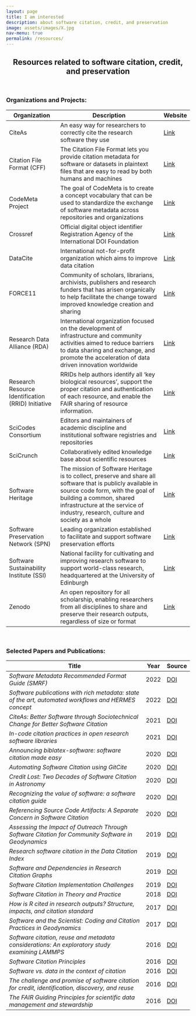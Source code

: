 ```yaml
---
layout: page
title: I am interested
description: about software citation, credit, and preservation
image: assets/images/X.jpg
nav-menu: true
permalink: /resources/
---
```


<section id="one">
	<div class="inner">
		<header class="major">
			<h2>Resources related to software citation, credit, and preservation</h2>
		</header>
		
<h3 id="content">Organizations and Projects:</h3>
		
<div class="row">		
	<div class="table-wrapper">
		<table>
			<thead>
				<tr>
					<th>Organization</th>
					<th>Description</th>
					<th>Website</th>
				</tr>
			</thead>
			<tbody>	
				<tr>
					<td>CiteAs</td>
					<td>An easy way for researchers to correctly cite the research software they use</td>
					<td><a rel="resources" href="https://citeas.org/">Link</a></td>
				</tr>
				<tr>
				<tr>
					<td>Citation File Format (CFF)</td>
					<td>The Citation File Format lets you provide citation metadata for software or datasets in plaintext files that are easy to read by both humans and machines</td>
					<td><a rel="resources" href="https://citation-file-format.github.io/">Link</a></td>
				</tr>
				<tr>
					<td>CodeMeta Project</td>
					<td>The goal of CodeMeta is to create a concept vocabulary that can be used to standardize the exchange of software metadata across repositories and organizations</td>
					<td><a rel="resources" href="https://codemeta.github.io/">Link</a></td>
				</tr>
				<tr>
					<td>Crossref</td>
					<td>Official digital object identifier Registration Agency of the International DOI Foundation</td>
					<td><a rel="resources" href="https://www.crossref.org/">Link</a></td>
				</tr>
				<tr>
					<td>DataCite</td>
					<td>International not-for-profit organization which aims to improve data citation</td>
					<td><a rel="resources" href="https://datacite.org/">Link</a></td>
				</tr>
				<tr>
					<td>FORCE11</td>
					<td>Community of scholars, librarians, archivists, publishers and research funders that has arisen organically to help facilitate the change toward improved knowledge creation and sharing</td>
					<td><a rel="resources" href="https://force11.org/">Link</a></td>
				</tr>
				<tr>
					<td>Research Data Alliance (RDA)</td>
					<td>International organization focused on the development of infrastructure and community activities aimed to reduce barriers to data sharing and exchange, and promote the acceleration of data driven innovation worldwide</td>
					<td><a rel="resources" href="https://www.rd-alliance.org/">Link</a></td>
				</tr>
				<tr>
					<td>Research Resource Identification (RRID) Initiative</td>
					<td>RRIDs help authors identify all ‘key biological resources’, support the proper citation and authentication of each resource, and enable the FAIR sharing of resource information.</td>
					<td><a rel="resources" href="https://www.rrids.org/">Link</a></td>
				</tr>
				<tr>
					<td>SciCodes Consortium</td>
					<td>Editors and maintainers of academic discipline and institutional software registries and repositories</td>
					<td><a rel="resources" href="https://scicodes.net/">Link</a></td>
				</tr>
				<tr>
					<td>SciCrunch</td>
					<td>Collaboratively edited knowledge base about scientific resources</td>
					<td><a rel="resources" href="https://scicrunch.org/">Link</a></td>
				</tr>
				<tr>
					<td>Software Heritage</td>
					<td>The mission of Software Heritage is to collect, preserve and share all software that is publicly available in source code form, with the goal of building a common, shared infrastructure at the service of industry, research, culture and society as a whole</td>
					<td><a rel="resources" href="https://www.softwareheritage.org/">Link</a></td>
				</tr>
				<tr>
					<td>Software Preservation Network (SPN)</td>
					<td>Leading organization established to facilitate and support software preservation efforts</td>
					<td><a rel="resources" href="https://www.softwarepreservationnetwork.org/">Link</a></td>
				</tr>
				<tr>
					<td>Software Sustainability Institute (SSI)</td>
					<td>National facility for cultivating and improving research software to support world-class research, headquartered at the University of Edinburgh</td>
					<td><a rel="resources" href="https://www.software.ac.uk/">Link</a></td>
				</tr>
				<tr>
					<td>Zenodo</td>
					<td>An open repository for all scholarship, enabling researchers from all disciplines to share and preserve their research outputs, regardless of size or format</td>
					<td><a rel="resources" href="https://zenodo.org/">Link</a></td>
				</tr>
			</tbody>
			<tfoot>
			</tfoot>
		</table>
	</div>
</div>
<br>
		
<h3 id="content">Selected Papers and Publications:</h3>
		
<div class="row">		
	<div class="table-wrapper">
		<table>
			<thead>
				<tr>
					<th>Title</th>
					<th>Year</th>
					<th>Source</th>
				</tr>
			</thead>
			<tbody>	
				<tr>
					<td><i>Software Metadata Recommended Format Guide (SMRF)</i></td>
					<td>2022</td>
					<td><a rel="resources" href="https://doi.org/10.7298/xe9s-3b15">DOI</a></td>
				</tr>
				<tr>
					<td><i>Software publications with rich metadata: state of the art, automated workflows and HERMES concept</i></td>
					<td>2022</td>
					<td><a rel="resources" href="https://doi.org/10.48550/arXiv.2201.09015">DOI</a></td>
				</tr>
				<tr>
					<td><i>CiteAs: Better Software through Sociotechnical Change for Better Software Citation</i></td>
					<td>2021</td>
					<td><a rel="resources" href="https://doi.org/10.1145/3462204.3482889">DOI</a></td>
				</tr>
				<tr>
					<td><i>In-code citation practices in open research software libraries</i></td>
					<td>2021</td>
					<td><a rel="resources" href="https://doi.org/10.1016/j.joi.2021.101139">DOI</a></td>
				</tr>
				<tr>
					<td><i>Announcing biblatex-software: software citation made easy</i></td>
					<td>2020</td>
					<td><a rel="resources" href="https://doi.org/10.1145/3417564.3417570">DOI</a></td>
				</tr>
				<tr>
					<td><i>Automating Software Citation using GitCite</i></td>
					<td>2020</td>
					<td><a rel="resources" href="https://doi.org/10.1109/ICDE48307.2020.00162">DOI</a></td>
				</tr>
				<tr>
					<td><i>Credit Lost: Two Decades of Software Citation in Astronomy</i></td>
					<td>2020</td>
					<td><a rel="resources" href="https://doi.org/10.3847/1538-4365/ab7be6">DOI</a></td>
				</tr>
				<tr>
					<td><i>Recognizing the value of software: a software citation guide</i></td>
					<td>2020</td>
					<td><a rel="resources" href="https://doi.org/10.12688/f1000research.26932.2">DOI</a></td>
				</tr>
				<tr>
					<td><i>Referencing Source Code Artifacts: A Separate Concern in Software Citation</i></td>
					<td>2020</td>
					<td><a rel="resources" href="https://doi.org/10.1109/MCSE.2019.2963148">DOI</a></td>
				</tr>
				<tr>
					<td><i>Assessing the Impact of Outreach Through Software Citation for Community Software in Geodynamics</i></td>
					<td>2019</td>
					<td><a rel="resources" href="https://doi.org/10.1109/MCSE.2019.2940221">DOI</a></td>
				</tr>
				<tr>
					<td><i>Research software citation in the Data Citation Index</i></td>
					<td>2019</td>
					<td><a rel="resources" href="https://doi.org/10.1016/j.joi.2019.03.005">DOI</a></td>
				</tr>
				<tr>
					<td><i>Software and Dependencies in Research Citation Graphs</i></td>
					<td>2019</td>
					<td><a rel="resources" href="https://doi.org/10.1109/MCSE.2019.2952840">DOI</a></td>
				</tr>
				<tr>
					<td><i>Software Citation Implementation Challenges</i></td>
					<td>2019</td>
					<td><a rel="resources" href="https://doi.org/10.48550/arXiv.1905.08674">DOI</a></td>
				</tr>
				<tr>
					<td><i>Software Citation in Theory and Practice</i></td>
					<td>2018</td>
					<td><a rel="resources" href="https://doi.org/10.48550/arXiv.1807.08149">DOI</a></td>
				</tr>
				<tr>
					<td><i>How is R cited in research outputs? Structure, impacts, and citation standard</i></td>
					<td>2017</td>
					<td><a rel="resources" href="https://doi.org/10.1016/j.joi.2017.08.003">DOI</a></td>
				</tr>
				<tr>
					<td><i>Software and the Scientist: Coding and Citation Practices in Geodynamics</i></td>
					<td>2017</td>
					<td><a rel="resources" href="https://doi.org/10.1002/2016EA000225">DOI</a></td>
				</tr>
				<tr>
					<td><i>Software citation, reuse and metadata considerations: An exploratory study examining LAMMPS</i></td>
					<td>2016</td>
					<td><a rel="resources" href="https://doi.org/10.1002/pra2.2016.14505301072">DOI</a></td>
				</tr>
				<tr>
					<td><i>Software Citation Principles</i></td>
					<td>2016</td>
					<td><a rel="resources" href="https://doi.org/10.7717/peerj-cs.86">DOI</a></td>
				</tr>
				<tr>
					<td><i>Software vs. data in the context of citation</i></td>
					<td>2016</td>
					<td><a rel="resources" href="http://dx.doi.org/10.7287/peerj.preprints.2630v1">DOI</a></td>
				</tr>
				<tr>
					<td><i>The challenge and promise of software citation for credit, identification, discovery, and reuse</i></td>
					<td>2016</td>
					<td><a rel="resources" href="https://doi.org/10.48550/arXiv.1601.04734">DOI</a></td>
				</tr>
				<tr>
					<td><i>The FAIR Guiding Principles for scientific data management and stewardship</i></td>
					<td>2016</td>
					<td><a rel="resources" href="https://doi.org/10.1038/sdata.2016.18">DOI</a></td>
				</tr>
			</tbody>
			<tfoot>
			</tfoot>
		</table>
	</div>
</div>
